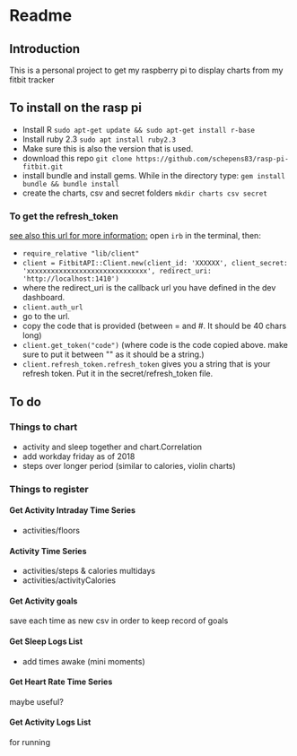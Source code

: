 # Readme
## Introduction
This is a personal project to get my raspberry pi to display charts from my fitbit tracker

## To install on the rasp pi
- Install R
`sudo apt-get update && sudo apt-get install r-base`
- Install ruby 2.3
`sudo apt install ruby2.3`
- Make sure this is also the version that is used.
- download this repo
`git clone https://github.com/schepens83/rasp-pi-fitbit.git`
- install bundle and install gems. While in the directory type:
`gem install bundle && bundle install`
- create the charts, csv and secret folders
`mkdir charts csv secret`

### To get the refresh_token
[see also this url for more information:](https://github.com/zokioki/fitbit_api#oauth-20-authorization-flow)
open `irb` in the terminal, then:
- `require_relative "lib/client"`
- `client = FitbitAPI::Client.new(client_id: 'XXXXXX', client_secret: 'xxxxxxxxxxxxxxxxxxxxxxxxxxxxxx', redirect_uri: 'http://localhost:1410')`
- where the redirect_uri is the callback url you have defined in the dev dashboard.
- `client.auth_url`
- go to the url.
- copy the code that is provided (between = and #. It should be 40 chars long)
- `client.get_token("code")` (where code is the code copied above. make sure to put it between "" as it should be a string.)
- `client.refresh_token.refresh_token` gives you a string that is your refresh token. Put it in the secret/refresh_token file.

## To do
### Things to chart
- activity and sleep together and chart.Correlation
- add  workday friday as of 2018
- steps over longer period (similar to calories, violin charts)

### Things to register
#### Get Activity Intraday Time Series
- activities/floors

#### Activity Time Series
- activities/steps & calories multidays
- activities/activityCalories

#### Get Activity goals
save each time as new csv in order to keep record of goals

#### Get Sleep Logs List
- add times awake (mini moments)

#### Get Heart Rate Time Series
maybe useful?

#### Get Activity Logs List
for running

